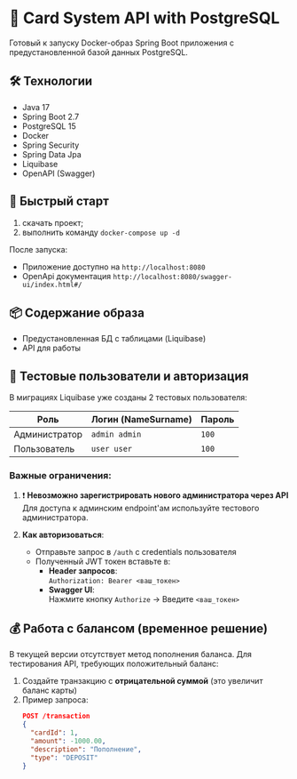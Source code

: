# 🚀 Card System API with PostgreSQL

Готовый к запуску Docker-образ Spring Boot приложения с предустановленной базой данных PostgreSQL.

## 🛠 Технологии
- Java 17
- Spring Boot 2.7
- PostgreSQL 15
- Docker
- Spring Security
- Spring Data Jpa
- Liquibase
- OpenAPI (Swagger)

## 🐳 Быстрый старт

1. скачать проект;
2. выполнить команду `docker-compose up -d`

После запуска:
- Приложение доступно на `http://localhost:8080`
- OpenApi документация `http://localhost:8080/swagger-ui/index.html#/`

## 📦 Содержание образа
- Предустановленная БД с таблицами (Liquibase)
- API для работы

## 🔐 Тестовые пользователи и авторизация

В миграциях Liquibase уже созданы 2 тестовых пользователя:

| Роль         | Логин (NameSurname) | Пароль |
|--------------|---------------------|--------|
| Администратор | `admin admin`       | `100`  |
| Пользователь  | `user user`         | `100`  |

### Важные ограничения:
1. ❗ **Невозможно зарегистрировать нового администратора через API**  
   Для доступа к админским endpoint'ам используйте тестового администратора.

2. **Как авторизоваться**:
   - Отправьте запрос в `/auth` с credentials пользователя
   - Полученный JWT токен вставьте в:
     - **Header запросов**:  
       ```Authorization: Bearer <ваш_токен>```
     - **Swagger UI**:  
       Нажмите кнопку `Authorize` → Введите `<ваш_токен>`

## 💰 Работа с балансом (временное решение)

В текущей версии отсутствует метод пополнения баланса. Для тестирования API, требующих положительный баланс:

1. Создайте транзакцию с **отрицательной суммой** (это увеличит баланс карты)
2. Пример запроса:
   ```json
   POST /transaction
   {
     "cardId": 1,
     "amount": -1000.00,
     "description": "Пополнение",
     "type": "DEPOSIT"
   }
   ```
